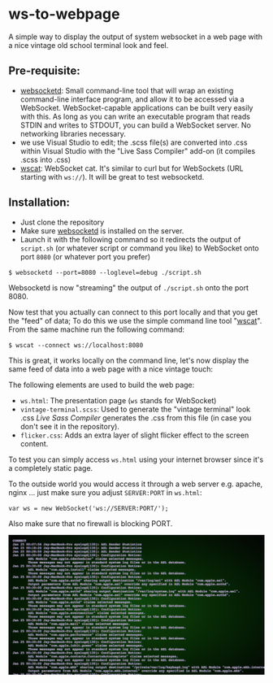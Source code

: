 # ws-to-webpage
A simple way to display the output of system websocket in a web page with a nice vintage old school terminal look and feel.

## Pre-requisite: 
- [websocketd](https://github.com/joewalnes/websocketd): Small command-line tool that will wrap an existing command-line interface program, and allow it to be accessed via a WebSocket. WebSocket-capable applications can be built very easily with this. As long as you can write an executable program that reads STDIN and writes to STDOUT, you can build a WebSocket server. No networking libraries necessary.
- we use Visual Studio to edit; the .scss file(s) are converted into .css within Visual Studio with the "Live Sass Compiler" add-on (it compiles .scss into .css)
- [wscat](https://github.com/websockets/wscat/blob/master/README.md): WebSocket cat. It's similar to curl but for WebSockets (URL starting with ```ws://```). It will be great to test websocketd.

## Installation:
- Just clone the repository
- Make sure [websocketd](https://github.com/joewalnes/websocketd/blob/master/README.md) is installed on the server.
- Launch it with the following command so it redirects the output of ````script.sh```` (or whatever script or command you like) to WebSocket onto port ````8080```` (or whatever port you prefer)
````
$ websocketd --port=8080 --loglevel=debug ./script.sh
````

Websocketd is now "streaming" the output of ````./script.sh```` onto the port 8080.

Now test that you actually can connect to this port locally and that you get the "feed" of data; To do this we use the simple command line tool "[wscat](https://github.com/websockets/wscat/blob/master/README.md)". From the same machine run the following command:

````
$ wscat --connect ws://localhost:8080
````

This is great, it works locally on the command line, let's now display the same feed of data into a web page with a nice vintage touch: 

The following elements are used to build the web page:
- ````ws.html````: The presentation page (````ws```` stands for WebSocket)
- ````vintage-terminal.scss````: Used to generate the "vintage terminal" look .css     *Live Sass Compiler* generates the .css from this file (in case you don't see it in the repository).
- ````flicker.css````: Adds an extra layer of slight flicker effect to the screen content.

To test you can simply access ````ws.html```` using your internet browser since it's a completely static page. 

To the outside world you would access it through a web server e.g. apache, nginx ...  just make sure you adjust ````SERVER:PORT```` in ````ws.html````:
`````
var ws = new WebSocket('ws://SERVER:PORT/');
`````

Also make sure that no firewall is blocking PORT.

![](ws-to-webpage.png)


